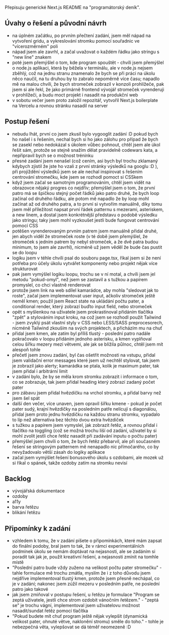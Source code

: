 Přepisuju generické Next.js README na "programátorský deník".

## Úvahy o řešení a původní návrh

- na úplném začátku, po prvním přečtení zadání, jsem měl nápad na vytvoření gridu, a vykreslování stromku pomocí souřadnic ve "vícerozměrném" poli
- nápad jsem ale zavrhl, a začal uvažovat o každém řádku jako stringu s "new line" znakem
- poté jsem přemýšlel o tom, kde program spouštět - chvíli jsem přemýšlel o node.js aplikaci, která by běžela v terminálu, ale v node.js nejsem zběhlý, což na jednu stranu znamenalo že bych se při práci na úkolu něco naučil, na tu druhou by to zabralo nepoměrně více času; napadlo mě na malou chvíli, že bych stromeček zobrazil v konzoli prohlížeče, pak jsem si ale řekl, že jako primárně frontend vývojář stromeček vyrenderuji v prohlížeči, a budu moct projekt i nasadit na produkční web
- v sobotu večer jsem proto založil repozitář, vytvořil Next.js boilerplate na Vercelu a rovnou stránku nasadil na server

## Postup řešení

- nebudu lhát, první co jsem zkusil bylo vygooglit zadání :D pokud bych ho našel i s řešením, nechal bych si ho jako zálohu pro případ že bych se zasekl nebo nedokázal s úkolem vůbec pohnout, chtěl jsem ale úkol řešit sám, protože se stejně snažím dělat pravidelně codewars kata, a nepřipravil bych se o možnost tréninku
- přesné zadání jsem nenašel (což cením, asi bych byl trochu zklamaný kdybych zjistil že jste ho vzali z první stránky výsledků na googlu :D ), při projíždění výsledků jsem se ale nechal inspirovat s řešením centrování stromečku, kde jsem se rozhodl pomoct si CSSkem
- když jsem začal se samotným programováním, chtěl jsem vidět na obrazovce nějaký progres co nejdřív; přemýšlel jsem o tom, že první patro má se špičkou stejný počet řádků jako patro druhé, že bych loop začínal od druhého řádku, ale potom mě napadlo že by loop mohl začínat až od druhého patra, a to první si vytvořím manuálně, díky tomu jsem měl příležitost napsat první řádek patternu s mezerami, asteriskem, a new linem, a dostal jsem konkrétnější představu o podobě výsledku jako stringu; taky jsem mohl vyzkoušet jestli bude fungovat centrování pomocí CSS
- potěšen vyrenderovaným prvním patrem jsem manuálně přidal druhé, jen abych viděl že stromeček roste (v té době jsem přemýšlel, že stromeček s jedním patrem by nebyl stromeček, a že dvě patra budou minimum, to jsem ale zavrhl), nicméně už jsem věděl že bude čas pustit se do loopu
- logiku jsem v téhle chvíli psal do souboru page.tsx, říkal jsem si že není potřeba pro účely úkolu vytvářet komponenty nebo projekt nějak více strukturovat
- pak jsem vymýšlel logiku loopu, trochu se v ní motal, a chvíli jsem jel metodu "pokud-omyl", než jsem se zastavil a s tužkou a papírem promyslel, co chci vlastně renderovat
- protože jsem link na web sdílel kamarádce, aby mohla "sledovat jak to roste", začal jsem implementovat user input, ačkoliv stromeček ještě neměl kmen; použil jsem React state na ukládání počtu pater, a conditional render, který zobrazí buďto input field, nebo stromeček
- opět s myšlenkou na uživatele jsem prokrastinoval přidáním tlačítka "zpět" a stylováním input kroku, na což jsem se rozhodl použít Tailwind - jsem zvyklý psát vlastní styly v CSS nebo LESS/SASS preprocesorech, nicméně Tailwind zkouším na svých projektech, a přicházím mu na chuť
- přidal jsem kmen, ale zatím byl příliš tlustý - poslední patro nadále pokračovalo v loopu přidáním jednoho asterisku, a kmen vyplňoval celou šířku mezery mezi větvemi, ale jak se blížila půlnoc, chtěl jsem mít alespoň tohle
- přečetl jsem znovu zadání, byl čas ošetřit možnosti na vstupu, přidal jsem validační error messages které jsem už nechtěl stylovat, tak jsem je zobrazil jako alerty; kamarádka se ptala, kolik je maximum pater, tak jsem přidal i arbitrární limit
- v zadání bylo, že by se měla krom stromku zobrazit i informace o tom, co se zobrazuje, tak jsem přidal heading který zobrazí zadaný počet pater
- pro zábavu jsem přidal hvězdičku na vrchol stromku, a přidal barvy než jsem šel spát
- další den večer, více unaven, jsem opravil šířku kmene - pokud je počet pater sudý, krajní hvězdičky na posledním patře nelícují s diagonálou, přidal jsem proto jednu hvězdičku na každou stranu stromku, vypadalo to líp než alternativa bez těchto dvou extra hvězdiček
- s tužkou a papírem jsem vymyslel, jak zobrazit řetěz, a rovnou přidal i tlačítko na toggling (což se možná trochu liší od zadání, uživatel by si mohl zvolit jestli chce řetěz nasadit při zadávání inputu o počtu pater)
- přemýšlel jsem chvíli o tom, že bych řetěz přebarvil, ale při současném řešení se stringovým patternem mě nenapadlo nic přímočarého, co by nevyžadovalo větší zásah do logiky aplikace
- začal jsem vymýšlet řešení bonusového úkolu s ozdobami, ale mozek už si říkal o spánek, takže ozdoby zatím na stromku nevisí

## Backlog

- vývojářská dokumentace
- ozdoby
- a11y
- barva řetězu
- blikání řetězu

## Připomínky k zadání

- vzhledem k tomu, že v zadání píšete o připomínkách, které mám zapsat do finální podoby, bral jsem to tak, že v rámci experimentálních podmínek úkolu se nemám doptávat na nejasnosti, ale se zadáním si poradit tak jak je, použít kreativní řešení, a nejasnosti zmínit na tomhle místě
- "Poslední patro bude vždy zuženo na velikost počtu pater stromečku" - tahle formulace mě trochu zmátla, myslím že i z toho důvodu jsem nejdříve implementoval tlustý kmen, protože jsem přesně nechápal, co je v zadání; nakonec jsem zúžil mezeru v posledním patře, ne poslední patro jako takové
- jak jsem zmiňoval v postupu řešení, u řetězu je formulace "Program se zeptá uživatele, jestli chce strom ozdobit vánočním řetězem." - "zeptá se" je trochu vágní, implementoval jsem uživatelovu možnost nasadit/sundat řetěz pomocí tlačítka
- "Pokud budete mít chuť program ještě nějak vylepšit (dynamická velikost pater, ohnuté větve, naklonění stromu) směle do toho." - tohle je nebezpečná věta, vylepšovat se dá téměř neomezeně :D
